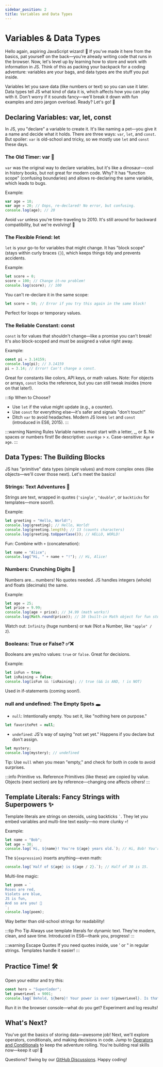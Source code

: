 ```yaml
---
sidebar_position: 2
title: Variables and Data Types
---
```


# Variables & Data Types

Hello again, aspiring JavaScript wizard! 🌟 If you've made it here from the basics, pat yourself on the back—you're already writing code that runs in the browser. Now, let's level up by learning how to store and work with information in JS. Think of this as packing your backpack for a coding adventure: variables are your bags, and data types are the stuff you put inside.

Variables let you save data (like numbers or text) so you can use it later. Data types tell JS what kind of data it is, which affects how you can play with it. Don't worry if it sounds fancy—we'll break it down with fun examples and zero jargon overload. Ready? Let's go! 🎒

## Declaring Variables: var, let, const

In JS, you "declare" a variable to create it. It's like naming a pet—you give it a name and decide what it holds. There are three ways: `var`, `let`, and `const`. But spoiler: `var` is old-school and tricky, so we mostly use `let` and `const` these days.

### The Old Timer: var 🦖

`var` was the original way to declare variables, but it's like a dinosaur—cool in history books, but not great for modern code. Why? It has "function scope" (confusing boundaries) and allows re-declaring the same variable, which leads to bugs.

Example:

```javascript
var age = 10;
var age = 20; // Oops, re-declared! No error, but confusing.
console.log(age); // 20
```

Avoid `var` unless you're time-traveling to 2010. It's still around for backward compatibility, but we're evolving! 🧬

### The Flexible Friend: let

`let` is your go-to for variables that might change. It has "block scope" (stays within curly braces `{}`), which keeps things tidy and prevents accidents.

Example:

```javascript
let score = 0;
score = 100; // Change it—no problem!
console.log(score); // 100
```

You can't re-declare it in the same scope:

```javascript
let score = 50; // Error if you try this again in the same block!
```

Perfect for loops or temporary values.

### The Reliable Constant: const

`const` is for values that shouldn't change—like a promise you can't break! It's also block-scoped and must be assigned a value right away.

Example:

```javascript
const pi = 3.14159;
console.log(pi); // 3.14159
pi = 3.14; // Error! Can't change a const.
```

Great for constants like colors, API keys, or math values. Note: For objects or arrays, `const` locks the reference, but you can still tweak insides (more on that later!).

:::tip When to Choose?

- Use `let` if the value might update (e.g., a counter).
- Use `const` for everything else—it's safer and signals "don't touch!"
- Ditch `var` to avoid headaches. Modern JS loves `let` and `const` (introduced in ES6, 2015).
:::

:::warning Naming Rules
Variable names must start with a letter, _, or $. No spaces or numbers first! Be descriptive: `userAge` > `x`. Case-sensitive: `Age` ≠ `age`.
:::

## Data Types: The Building Blocks

JS has "primitive" data types (simple values) and more complex ones (like objects—we'll cover those next). Let's meet the basics!

### Strings: Text Adventures 📝

Strings are text, wrapped in quotes (`'single'`, `"double"`, or ``backticks`` for templates—more soon!).

Example:

```javascript
let greeting = "Hello, World!";
console.log(greeting); // Hello, World!
console.log(greeting.length); // 13 (counts characters)
console.log(greeting.toUpperCase()); // HELLO, WORLD!
```

Fun: Combine with `+` (concatenation):

```javascript
let name = "Alice";
console.log("Hi, " + name + "!"); // Hi, Alice!
```

### Numbers: Crunching Digits 🔢

Numbers are... numbers! No quotes needed. JS handles integers (whole) and floats (decimals) the same.

Example:

```javascript
let age = 25;
let price = 9.99;
console.log(age + price); // 34.99 (math works!)
console.log(Math.round(price)); // 10 (built-in Math object for fun stuff)
```

Watch out: `Infinity` (huge numbers) or `NaN` (Not a Number, like `"apple" / 2`).

### Booleans: True or False? ✅❌

Booleans are yes/no values: `true` or `false`. Great for decisions.

Example:

```javascript
let isFun = true;
let isRaining = false;
console.log(isFun && !isRaining); // true (&& is AND, ! is NOT)
```

Used in if-statements (coming soon!).

### null and undefined: The Empty Spots 🕳️

- `null`: Intentionally empty. You set it, like "nothing here on purpose."

```javascript
let favoritePet = null;
```

- `undefined`: JS's way of saying "not set yet." Happens if you declare but don't assign.

```javascript
let mystery;
console.log(mystery); // undefined
```

Tip: Use `null` when you mean "empty," and check for both in code to avoid surprises.

:::info Primitive vs. Reference
Primitives (like these) are copied by value. Objects (next section) are by reference—changing one affects others!
:::

## Template Literals: Fancy Strings with Superpowers ✨

Template literals are strings on steroids, using backticks `` ` ``. They let you embed variables and multi-line text easily—no more clunky `+`!

Example:

```javascript
let name = "Bob";
let age = 30;
console.log(`Hi, ${name}! You're ${age} years old.`); // Hi, Bob! You're 30 years old.
```

The `${expression}` inserts anything—even math:

```javascript
console.log(`Half of ${age} is ${age / 2}.`); // Half of 30 is 15.
```

Multi-line magic:

```javascript
let poem = `
Roses are red,
Violets are blue,
JS is fun,
And so are you! 🌹
`;
console.log(poem);
```

Way better than old-school strings for readability!

:::tip Pro Tip
Always use template literals for dynamic text. They're modern, clean, and save time. Introduced in ES6—thank you, progress!
:::

:::warning Escape Quotes
If you need quotes inside, use \' or \" in regular strings. Templates handle it easier!
:::

## Practice Time! 🛠️

Open your editor and try this:

```javascript
const hero = "SuperCoder";
let powerLevel = 9001;
console.log(`Behold, ${hero}! Your power is over ${powerLevel}. Is that awesome? ${powerLevel > 9000}`);
```

Run it in the browser console—what do you get? Experiment and log results!

## What's Next?

You've got the basics of storing data—awesome job! Next, we'll explore operators, conditionals, and making decisions in code. Jump to [Operators and Conditionals](./operators.md) to keep the adventure rolling. You're building real skills now—keep it up! 🚀

Questions? Swing by our [GitHub Discussions](https://github.com/sammy6378/reference/discussions). Happy coding!
